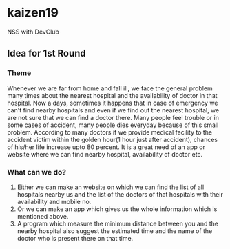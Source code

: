# kaizen19
NSS with DevClub
## Idea for 1st Round
### Theme
Whenever we are far from home and fall ill, we face the general problem many times about the nearest hospital and the availability of doctor in that hospital. Now a days, sometimes it happens that in case of emergency we can't find nearby hospitals and even if we find out the nearest hospital, we are not sure that we can find a doctor there. Many people feel trouble or in some cases of accident, many people dies everyday because of this small problem. According to many doctors if we provide medical facility to the accident victim within the golden hour(1 hour just after accident), chances of his/her life increase upto 80 percent. It is a great need of an app or website where we can find nearby hospital, availability of doctor etc.
### What can we do?
1. Either we can make an website on which we can find the list of all hospitals nearby us and the list of the doctors of that hospitals with their availability and mobile no.
2. Or we can make an app which gives us the whole information which is mentioned above.
3. A program which measure the minimum distance between you and the nearby hospital also suggest the estimated time and the name of the doctor who is present there on that time.